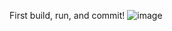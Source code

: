  First build, run, and commit!
![image](https://github.com/Anthony-Vuong/DigitalDash/assets/23129337/1d8fc751-3387-48d6-ade2-d7091a5e3752)

